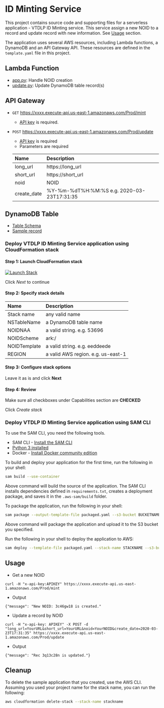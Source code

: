 # ID Minting Service

This project contains source code and supporting files for a serverless application - VTDLP ID Minting service. This service assign a new NOID to a record and update record with new information. See [Usage](##usage) section.

The application uses several AWS resources, including Lambda functions, a DynamoDB and an API Gateway API. These resources are defined in the `template.yaml` file in this project.

## Lambda Function
* [app.py](apps/app.py): Handle NOID creation
* [update.py](apps/update.py): Update DynamoDB table record(s)

## API Gateway
* ```GET``` https://xxxx.execute-api.us-east-1.amazonaws.com/Prod/mint
	* [API key](https://docs.aws.amazon.com/apigateway/latest/developerguide/api-gateway-setup-api-key-with-console.html#api-gateway-usage-plan-configure-apikey-on-method) is required.

* ```POST``` https://xxxx.execute-api.us-east-1.amazonaws.com/Prod/update
	* [API key](https://docs.aws.amazon.com/apigateway/latest/developerguide/api-gateway-setup-api-key-with-console.html#api-gateway-usage-plan-configure-apikey-on-method) is required
  * Parameters are required

  | Name | Description |
  |:---  |:------------|
  | long_url | https://long_url |
  | short_url | https://short_url |
  | noid | NOID |
  | create_date | %Y-%m-%dT%H:%M:%S e.g. 2020-03-23T17:31:35  |

## DynamoDB Table
* [Table Schema](docs/table_schema.json)
* [Sample record](docs/record.json)

### Deploy VTDLP ID Minting Service application using CloudFormation stack
#### Step 1: Launch CloudFormation stack
[![Launch Stack](https://cdn.rawgit.com/buildkite/cloudformation-launch-stack-button-svg/master/launch-stack.svg)](https://console.aws.amazon.com/cloudformation/home?region=us-east-1#/stacks/new?&templateURL=https://vtdlp-dev-cf.s3.amazonaws.com/8f524e63bccbf446b1847e02adda92fa.template)

Click *Next* to continue

#### Step 2: Specify stack details

| Name | Description |
|:---  |:------------|
| Stack name | any valid name |
| NSTableName | a DynamoDB table name |
| NOIDNAA | a valid string. e.g. 53696 |
| NOIDScheme | ark:/ |
| NOIDTemplate | a valid string. e.g. eeddeede |
| REGION | a valid AWS region. e.g. us-east-1  |

#### Step 3: Configure stack options
Leave it as is and click **Next**

#### Step 4: Review
Make sure all checkboxes under Capabilities section are **CHECKED**

Click *Create stack*

### Deploy VTDLP ID Minting Service application using SAM CLI

To use the SAM CLI, you need the following tools.

* SAM CLI - [Install the SAM CLI](https://docs.aws.amazon.com/serverless-application-model/latest/developerguide/serverless-sam-cli-install.html)
* [Python 3 installed](https://www.python.org/downloads/)
* Docker - [Install Docker community edition](https://hub.docker.com/search/?type=edition&offering=community)

To build and deploy your application for the first time, run the following in your shell:

```bash
sam build --use-container
```

Above command will build the source of the application. The SAM CLI installs dependencies defined in `requirements.txt`, creates a deployment package, and saves it in the `.aws-sam/build` folder.

To package the application, run the following in your shell:
```bash
sam package --output-template-file packaged.yaml --s3-bucket BUCKETNAME
```
Above command will package the application and upload it to the S3 bucket you specified.

Run the following in your shell to deploy the application to AWS:
```bash
sam deploy --template-file packaged.yaml --stack-name STACKNAME --s3-bucket BUCKETNAME --parameter-overrides 'NSTableName=tablename Region=us-east-1 NOIDNAA=12345 NOIDScheme=ark:/ NOIDTemplate=aabbcc' --capabilities CAPABILITY_IAM --region us-east-1
```

## Usage
* Get a new NOID
```
curl -H "x-api-key:APIKEY" https://xxxx.execute-api.us-east-1.amazonaws.com/Prod/mint
```
* Output
```
{"message": "New NOID: 3c46gw18 is created."
```
* Update a record by NOID
```
curl -H "x-api-key: APIKEY" -X POST -d "long_url=YourURL&short_url=YourURL&noid=YourNOID&create_date=2020-03-23T17:31:35" https://xxxx.execute-api.us-east-1.amazonaws.com/Prod/update
```
* Output
```
{"message": "Rec 3q13c28n is updated."}
```

## Cleanup

To delete the sample application that you created, use the AWS CLI. Assuming you used your project name for the stack name, you can run the following:

```bash
aws cloudformation delete-stack --stack-name stackname
```

